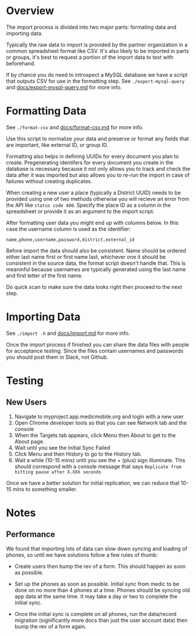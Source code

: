 Overview
========

The import process is divided into two major parts: formating data and importing data.

Typically the raw data to import is provided by the partner organization in a
common spreadsheet format like CSV.  It's also likely to be imported in parts
or groups, it's best to request a portion of the import data to test with
beforehand.

If by chance you do need to introspect a MySQL database we have a script that
outputs CSV for use in the formatting step.  See `./export-mysql-query` and
[docs/export-mysql-query.md](docs/export-mysql-query.md) for more info. 


Formatting Data
================

See `./format-csv` and [docs/format-csv.md](docs/format-csv.md) for more info. 

Use this script to normalize your data and preserve or format any fields that
are important, like external ID, or group ID.

Formatting also helps in defining UUIDs for every document you plan to create.
Pregenerating identifers for every document you create in the database is
necessary because it not only allows you to track and check the data after it
was imported but also allows you to re-run the import in case of failures
without creating duplicates.  

When creating a new user a place (typically a District UUID) needs to be
provided using one of two methods otherwise you will recieve an error from the
API like `status code 400`.  Specify the place ID as a column in the
spreadsheet or provide it as an argument to the import script.

After formatting user data you might end up with columns below.  In this case
the username column is used as the identifier:

    name,phone,username,password,district,external_id

Before import the data should also be consistent.  Name should be ordered
either last name first or first name last, whichever one it should be
consistent in the source data, the format script doesn't handle that.  This is
meaninful because usernames are typically generated using the last name and
first letter of the first name.

Do quick scan to make sure the data looks right then proceed to the next step.

Importing Data
===============

See `./import -h` and [docs/import.md](docs/import.md) for more info. 

Once the import process if finished you can share the data files with people for
acceptance testing.  Since the files contain usernames and passwords you should
post them in Slack, not Github.


Testing
=======

New Users
----------

  1. Navigate to myproject.app.medicmobile.org and login with a new user
  2. Open Chrome developer tools so that you can see Network tab and the console
  3. When the Targets tab appears, click Menu then About to get to the About page.
  4. Wait until you see the Initial Sync Failed
  5. Click Menu and then History to go to the History tab.
  6. Wait a while (10-15 mins) until you see the + (plus) sign illuminate.
     This should correspond with a console message that says `Replicate from
     hitting pause after X.XXX seconds`

Once we have a better solution for initial replication, we can reduce that
10-15 mins to something smaller.

Notes
=====

Performance
------------

We found that importing lots of data can slow down syncing and loading of
phones, so until we have solutions follow a few rules of thumb:

  - Create users then bump the rev of a form. This should happen as soon as
    possible.

  - Set up the phones as soon as possible. Initial sync from medic to be done
    on no more than 4 phones at a time. Phones should be syncing old app data
    at the same time. It may take a day or two to complete the initial sync.

  - Once the initial sync is complete on all phones, run the data/record
    migration (significantly more docs than just the user account data) then
    bump the rev of a form again.

